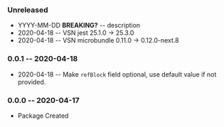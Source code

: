 ### Unreleased

- YYYY-MM-DD **BREAKING?** -- description
- 2020-04-18 -- VSN jest 25.1.0 -> 25.3.0
- 2020-04-18 -- VSN microbundle 0.11.0 -> 0.12.0-next.8

### 0.0.1 -- 2020-04-18

- 2020-04-18 -- Make `refBlock` field optional, use default value if not provided.

### 0.0.0 -- 2020-04-17

- Package Created
